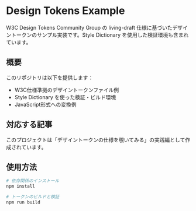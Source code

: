 # Design Tokens Example

W3C Design Tokens Community Group の living-draft 仕様に基づいたデザイントークンのサンプル実装です。Style Dictionary を使用した検証環境も含まれています。

## 概要

このリポジトリは以下を提供します：

- W3C仕様準拠のデザイントークンファイル例
- Style Dictionary を使った検証・ビルド環境
- JavaScript形式への変換例

## 対応する記事

このプロジェクトは「デザイントークンの仕様を覗いてみる」の実践編として作成されています。

## 使用方法

```bash
# 依存関係のインストール
npm install

# トークンのビルドと検証
npm run build
